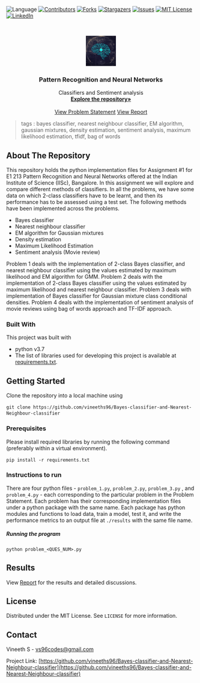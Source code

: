  ![Language](https://img.shields.io/badge/language-python--3.7-blue) [![Contributors][contributors-shield]][contributors-url] [![Forks][forks-shield]][forks-url] [![Stargazers][stars-shield]][stars-url] [![Issues][issues-shield]][issues-url] [![MIT License][license-shield]][license-url] [![LinkedIn][linkedin-shield]][linkedin-url]

<!-- PROJECT LOGO -->
<br />

<p align="center">
  <a href="https://github.com/vineeths96/Bayes-classifier-and-Nearest-Neighbour-classifier">
    <img src="results/logo.jpg" alt="Logo" width="80" height="80">
  </a>
  <h3 align="center">Pattern Recognition and Neural Networks</h3>
  <p align="center">
    Classifiers and Sentiment analysis
    <br />
    <a href=https://github.com/vineeths96/Bayes-classifier-and-Nearest-Neighbour-classifier><strong>Explore the repository»</strong></a>
    <br />
    <br />
    <a href=https://github.com/vineeths96/Bayes-classifier-and-Nearest-Neighbour-classifier/blob/master/Problem_Statement.pdf>View Problem Statement</a>
    <a href=https://github.com/vineeths96/Bayes-classifier-and-Nearest-Neighbour-classifier/blob/master/results/report.pdf>View Report</a>
  </p>




</p>

> tags : bayes classifier, nearest neighbour classifier, EM algorithm, gaussian mixtures, density estimation, sentiment analysis, maximum likelihood estimation, tfidf, bag of words 



<!-- ABOUT THE PROJECT -->

## About The Repository

This repository holds the python implementation files for Assignment #1 for E1 213 Pattern Recognition and Neural Networks offered at the Indian Institute of Science (IISc), Bangalore. In this assignment we will explore and compare different methods of classifiers. In all the problems, we have some data on which  2-class classifiers have to be learnt, and then its performance has to be assessed using a test set. The following methods have been implemented across the problems.

* Bayes classifier
* Nearest neighbour classifier
* EM algorithm for Gaussian mixtures
* Density estimation
* Maximum Likelihood Estimation 
* Sentiment analysis (Movie review)

Problem 1 deals with the implementation of 2-class Bayes classifier, and nearest neighbour classifier using the values estimated by maximum likelihood and EM algorithm for GMM. Problem 2 deals with the implementation of 2-class Bayes classifier using the values estimated by maximum likelihood and nearest neighbour classifier.  Problem 3 deals with implementation of Bayes classifier for Gaussian mixture class conditional densities. Problem 4 deals with the implementation of sentiment analysis of movie reviews using bag of words approach and TF-IDF approach. 



### Built With
This project was built with 

* python v3.7
* The list of libraries used for developing this project is available at [requirements.txt](requirements.txt).



<!-- GETTING STARTED -->

## Getting Started

Clone the repository into a local machine using

```shell
git clone https://github.com/vineeths96/Bayes-classifier-and-Nearest-Neighbour-classifier
```

### Prerequisites

Please install required libraries by running the following command (preferably within a virtual environment).

```shell
pip install -r requirements.txt
```

### Instructions to run

There are four python files - `problem_1.py`, `problem_2.py`, `problem_3.py` , and `problem_4.py` - each corresponding to the particular problem in the Problem Statement. Each problem has their corresponding implementation files under a python package with the same name. Each package has python modules and functions to load data, train a model, test it, and write the performance metrics to an output file at `./results` with the same file name. 

##### Running the program

```shell
python problem_<QUES_NUM>.py
```



<!-- RESULTS -->

## Results

View [Report](results/report.pdf) for the results and detailed discussions.



<!-- LICENSE -->

## License

Distributed under the MIT License. See `LICENSE` for more information.



<!-- CONTACT -->
## Contact

Vineeth S  - vs96codes@gmail.com

Project Link: [https://github.com/vineeths96/Bayes-classifier-and-Nearest-Neighbour-classifier](https://github.com/vineeths96/Bayes-classifier-and-Nearest-Neighbour-classifier)



<!-- MARKDOWN LINKS & IMAGES -->
<!-- https://www.markdownguide.org/basic-syntax/#reference-style-links -->

[contributors-shield]: https://img.shields.io/github/contributors/vineeths96/Bayes-classifier-and-Nearest-Neighbour-classifier.svg?style=flat-square
[contributors-url]: https://github.com/vineeths96/Bayes-classifier-and-Nearest-Neighbour-classifier/graphs/contributors
[forks-shield]: https://img.shields.io/github/forks/vineeths96/Bayes-classifier-and-Nearest-Neighbour-classifier.svg?style=flat-square
[forks-url]: https://github.com/vineeths96/Bayes-classifier-and-Nearest-Neighbour-classifier/network/members
[stars-shield]: https://img.shields.io/github/stars/vineeths96/Bayes-classifier-and-Nearest-Neighbour-classifier.svg?style=flat-square
[stars-url]: https://github.com/vineeths96/Bayes-classifier-and-Nearest-Neighbour-classifier/stargazers
[issues-shield]: https://img.shields.io/github/issues/vineeths96/Bayes-classifier-and-Nearest-Neighbour-classifier.svg?style=flat-square
[issues-url]: https://github.com/vineeths96/Bayes-classifier-and-Nearest-Neighbour-classifier/issues
[license-shield]: https://img.shields.io/badge/License-MIT-yellow.svg
[license-url]: https://github.com/vineeths96/Bayes-classifier-and-Nearest-Neighbour-classifier/blob/master/LICENSE
[linkedin-shield]: https://img.shields.io/badge/-LinkedIn-black.svg?style=flat-square&logo=linkedin&colorB=555
[linkedin-url]: https://linkedin.com/in/vineeths

